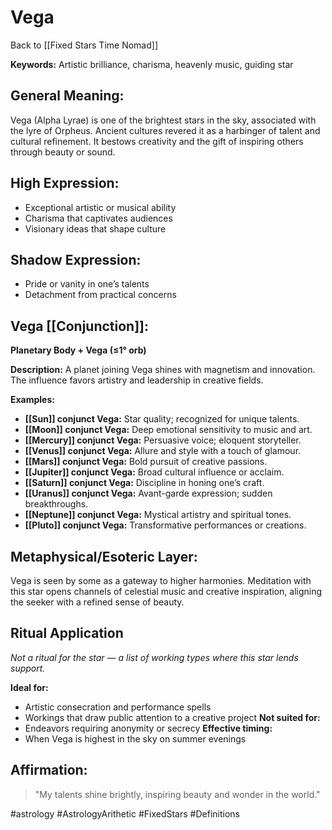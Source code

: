 # Vega

Back to [[Fixed Stars Time Nomad]]

**Keywords:** Artistic brilliance, charisma, heavenly music, guiding star

## General Meaning:
Vega (Alpha Lyrae) is one of the brightest stars in the sky, associated with the lyre of Orpheus. Ancient cultures revered it as a harbinger of talent and cultural refinement. It bestows creativity and the gift of inspiring others through beauty or sound.

## High Expression:
- Exceptional artistic or musical ability
- Charisma that captivates audiences
- Visionary ideas that shape culture

## Shadow Expression:
- Pride or vanity in one’s talents
- Detachment from practical concerns

## Vega [[Conjunction]]:

**Planetary Body + Vega (≤1° orb)**

**Description:**
A planet joining Vega shines with magnetism and innovation. The influence favors artistry and leadership in creative fields.

**Examples:**
- **[[Sun]] conjunct Vega:** Star quality; recognized for unique talents.
- **[[Moon]] conjunct Vega:** Deep emotional sensitivity to music and art.
- **[[Mercury]] conjunct Vega:** Persuasive voice; eloquent storyteller.
- **[[Venus]] conjunct Vega:** Allure and style with a touch of glamour.
- **[[Mars]] conjunct Vega:** Bold pursuit of creative passions.
- **[[Jupiter]] conjunct Vega:** Broad cultural influence or acclaim.
- **[[Saturn]] conjunct Vega:** Discipline in honing one’s craft.
- **[[Uranus]] conjunct Vega:** Avant-garde expression; sudden breakthroughs.
- **[[Neptune]] conjunct Vega:** Mystical artistry and spiritual tones.
- **[[Pluto]] conjunct Vega:** Transformative performances or creations.

## Metaphysical/Esoteric Layer:
Vega is seen by some as a gateway to higher harmonies. Meditation with this star opens channels of celestial music and creative inspiration, aligning the seeker with a refined sense of beauty.

## Ritual Application
*Not a ritual for the star — a list of working types where this star lends support.*

**Ideal for:**
- Artistic consecration and performance spells
- Workings that draw public attention to a creative project
**Not suited for:**
- Endeavors requiring anonymity or secrecy
**Effective timing:**
- When Vega is highest in the sky on summer evenings

## Affirmation:

> "My talents shine brightly, inspiring beauty and wonder in the world."


#astrology #AstrologyArithetic #FixedStars #Definitions
